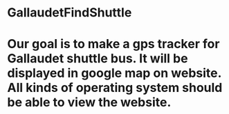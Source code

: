 # GallaudetFindShuttle
# Our goal is to make a gps tracker for Gallaudet shuttle bus. It will be displayed in google map on website. All kinds of operating system should be able to view the website.
